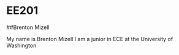 # EE201
##Brenton Mizell

My name is Brenton Mizell
I am a junior in ECE at the University of Washington
